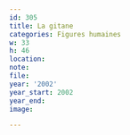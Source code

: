 ```yaml
---
id: 305
title: La gitane
categories: Figures humaines
w: 33
h: 46
location:
note:
file:
year: '2002'
year_start: 2002
year_end:
image:

---
```

